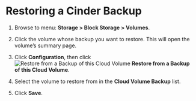 # Restoring a Cinder Backup

1. Browse to menu: **Storage > Block Storage > Volumes**.

2. Click the volume whose backup you want to restore.
   This will open the volume’s summary page.

3. Click **Configuration**, then click
   ![Restore from a Backup of this Cloud Volume](../images/volume-icon.png) **Restore from a Backup of this Cloud Volume**.

4. Select the volume to restore from in the **Cloud Volume Backup** list.

5. Click **Save**.

